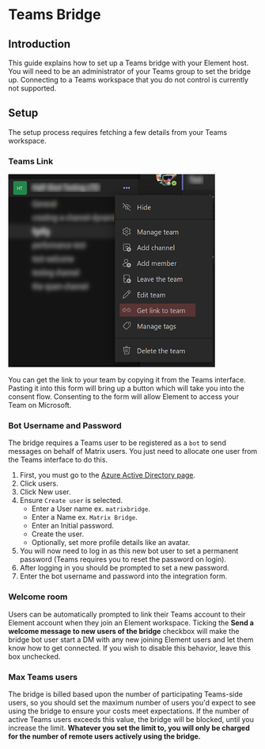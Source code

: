 # Teams Bridge

## Introduction

This guide explains how to set up a Teams bridge with your Element host. You will need to be an administrator of your Teams group to set the bridge up. Connecting to a Teams workspace that you do not control is currently not supported.

## Setup

The setup process requires fetching a few details from your Teams workspace.

### Teams Link

![`Get link to team` item on the Team context menu](/images/integrations/Teams-Bridge/get-link.png)

You can get the link to your team by copying it from the Teams interface. Pasting it into this form will bring up a button which will take you into the consent flow. Consenting to the form will allow Element to access your Team on Microsoft.

### Bot Username and Password

The bridge requires a Teams user to be registered as a `bot` to send messages on behalf of Matrix users. You just need to allocate one user from the Teams interface to do this.

1. First, you must go to the [Azure Active Directory page](https://portal.azure.com/#blade/Microsoft_AAD_IAM/ActiveDirectoryMenuBlade/Overview).
1. Click users.
1. Click New user.
1. Ensure `Create user` is selected.
    - Enter a User name ex. `matrixbridge`.
    - Enter a Name ex. `Matrix Bridge`.
    - Enter an Initial password.
    - Create the user.
    - Optionally, set more profile details like an avatar.
1. You will now need to log in as this new bot user to set a permanent password (Teams requires you to reset the password on login).
1. After logging in you should be prompted to set a new password.
1. Enter the bot username and password into the integration form.

### Welcome room

Users can be automatically prompted to link their Teams account to their Element account when they join an Element workspace. Ticking the **Send a welcome message to new users of the bridge** checkbox will make the bridge bot user start a DM with any new joining Element users and let them know how to get connected. If you wish to disable this behavior, leave this box unchecked.

### Max Teams users

The bridge is billed based upon the number of participating Teams-side users, so you should set the maximum number of users you'd expect to see using the bridge to ensure your costs meet expectations. If the number of active Teams users exceeds this value, the bridge will be blocked, until you increase the limit. **Whatever you set the limit to, you will only be charged for the number of remote users actively using the bridge.**
